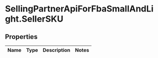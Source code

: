 # SellingPartnerApiForFbaSmallAndLight.SellerSKU

## Properties
Name | Type | Description | Notes
------------ | ------------- | ------------- | -------------
